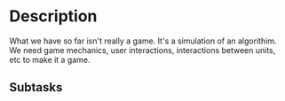 # Description

What we have so far isn't really a game. It's a simulation of an algorithim.
We need game mechanics, user interactions, interactions between units, etc to make it a game.
## Subtasks


